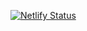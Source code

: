 [![Netlify Status](https://api.netlify.com/api/v1/badges/c7cc711d-2e4f-47e9-817e-005e91c19417/deploy-status)](https://app.netlify.com/sites/itadakimasu/deploys)
